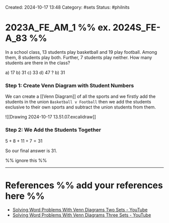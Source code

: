 Created: 2024-10-17 13:48
Category: #sets
Status: #philnits



# 2023A_FE_AM_1 %% ex. 2024S_FE-A_83 %%

In a school class, 13 students play basketball and 19 play football. Among them, 8
students play both. Further, 7 students play neither. How many students are there in the
class?

a) 17
b) 31
c) 33
d) 47
?
b) 31
### Step 1: Create Venn Diagram with Student Numbers

We can create a [[Venn Diagram]] of all the sports and we firstly add the students in the union `Basketball v Football` then we add the students exclusive to their own sports and subtract the union students from them.

![[Drawing 2024-10-17 13.51.07.excalidraw]]

### Step 2: We Add the Students Together

$5 + 8 + 11 + 7 = 31$

So our final answer is 31.




%% ignore this %%
<!--SR:!2024-10-23,3,250-->
---









# References %% add your references here %%
- [Solving Word Problems With Venn Diagrams Two Sets - YouTube](https://www.youtube.com/watch?v=oSLitQKUPiY)
- [Solving Word Problems With Venn Diagrams Three Sets - YouTube](https://www.youtube.com/watch?v=CRnh3Vb5BdY)